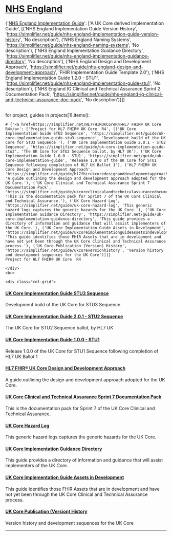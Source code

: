 
<div class="container-nhs-pale-grey">

# <a href="https://simplifier.net/organization/nhsdigital">NHS England</a>
{'<a href=https://simplifier.net/nhs-england-implementation-guide>NHS England Implementation Guide</a>': ['A UK Core derived Implementation Guide', [('NHS England Implementation Guide Version History', 'https://simplifier.net/guide/nhs-england-implementation-guide-version-history', 'No description'), ('NHS England Naming Systems', 'https://simplifier.net/guide/nhs-england-naming-systems', 'No description'), ('NHS England Implementation Guidance Directory', 'https://simplifier.net/guide/nhs-england-implementation-guidance-directory', 'No description'), ('NHS England Design and Development Approach', 'https://simplifier.net/guide/nhs-england-design-and-development-approach', 'FHIR Implementation Guide Template 2.0'), ('NHS England Implementation Guide 1.2.0 - STU1', 'https://simplifier.net/guide/nhs-england-implementation-guide-stu1', 'No description'), ('NHS England IG Clinical and Technical Assurance Sprint 2 Documentation Pack', 'https://simplifier.net/guide/nhs-england-ig-clinical-and-technical-assurance-doc-pack', 'No description')]]}

</div>
<br>
for project, guides in projects[1].items():
    <div class="container-nhs-pale-grey">

    # {'<a href=https://simplifier.net/HL7FHIRUKCoreR4>HL7 FHIR® UK Core R4</a>': ['Project for HL7 FHIR® UK Core  R4', [('UK Core Implementation Guide STU3 Sequence', 'https://simplifier.net/guide/uk-core-implementation-guide-stu3-sequence', 'Development build of the UK Core for STU3 Sequence '), ('UK Core Implementation Guide 2.0.1 - STU2 Sequence', 'https://simplifier.net/guide/uk-core-implementation-guide-stu2', 'The UK Core for STU2 Sequence ballot, by HL7 UK'), ('UK Core Implementation Guide 1.0.0 - STU1', 'https://simplifier.net/guide/uk-core-implementation-guide', 'Release 1.0.0 of the UK Core for STU1 Sequence following completion of HL7 UK Ballot 1'), ('HL7 FHIR® UK Core Design and Development Approach', 'https://simplifier.net/guide/hl7fhirukcoredesignanddevelopmentapproach', 'A guide outlining the design and development approach adopted for the UK Core.'), ('UK Core Clinical and Technical Assurance Sprint 7 Documentation Pack', 'https://simplifier.net/guide/ukcoreclinicalandtechnicalassurancedocumentationpack', 'This is the documentation pack for Sprint 7 of the UK Core Clinical and Technical Assurance.'), ('UK Core Hazard Log', 'https://simplifier.net/guide/uk-core-hazard-log', 'This generic hazard logs captures the generic hazards for the UK Core.'), ('UK Core Implementation Guidance Directory', 'https://simplifier.net/guide/uk-core-implementation-guidance-directory', 'This guide provides a directory of information and guidance that will assist implementers of the UK Core.'), ('UK Core Implementation Guide Assets in Development', 'https://simplifier.net/guide/ukcoreimplementationguideassetsindevelopment', 'This guide identifies those FHIR Assets that are in development and have not yet been through the UK Core Clinical and Technical Assurance process.'), ('UK Core Publication (Version) History', 'https://simplifier.net/guide/ukcoreversionhistory', 'Version history and development sequences for the UK Core')]]}
    Project for HL7 FHIR® UK Core  R4
    
    </div>
    <br>
    
    <div class="col-grid">
    

<div class="col-grid-content">
<div class="col-grid-body">
    <h4 class="col-grid-title"><b><a href="https://simplifier.net/guide/uk-core-implementation-guide-stu3-sequence">UK Core Implementation Guide STU3 Sequence</a></b></h4>
    <p class="col-grid-text">Development build of the UK Core for STU3 Sequence </p>
</div>
</div>


<div class="col-grid-content">
<div class="col-grid-body">
    <h4 class="col-grid-title"><b><a href="https://simplifier.net/guide/uk-core-implementation-guide-stu2">UK Core Implementation Guide 2.0.1 - STU2 Sequence</a></b></h4>
    <p class="col-grid-text">The UK Core for STU2 Sequence ballot, by HL7 UK</p>
</div>
</div>


<div class="col-grid-content">
<div class="col-grid-body">
    <h4 class="col-grid-title"><b><a href="https://simplifier.net/guide/uk-core-implementation-guide">UK Core Implementation Guide 1.0.0 - STU1</a></b></h4>
    <p class="col-grid-text">Release 1.0.0 of the UK Core for STU1 Sequence following completion of HL7 UK Ballot 1</p>
</div>
</div>


<div class="col-grid-content">
<div class="col-grid-body">
    <h4 class="col-grid-title"><b><a href="https://simplifier.net/guide/hl7fhirukcoredesignanddevelopmentapproach">HL7 FHIR® UK Core Design and Development Approach</a></b></h4>
    <p class="col-grid-text">A guide outlining the design and development approach adopted for the UK Core.</p>
</div>
</div>


<div class="col-grid-content">
<div class="col-grid-body">
    <h4 class="col-grid-title"><b><a href="https://simplifier.net/guide/ukcoreclinicalandtechnicalassurancedocumentationpack">UK Core Clinical and Technical Assurance Sprint 7 Documentation Pack</a></b></h4>
    <p class="col-grid-text">This is the documentation pack for Sprint 7 of the UK Core Clinical and Technical Assurance.</p>
</div>
</div>


<div class="col-grid-content">
<div class="col-grid-body">
    <h4 class="col-grid-title"><b><a href="https://simplifier.net/guide/uk-core-hazard-log">UK Core Hazard Log</a></b></h4>
    <p class="col-grid-text">This generic hazard logs captures the generic hazards for the UK Core.</p>
</div>
</div>


<div class="col-grid-content">
<div class="col-grid-body">
    <h4 class="col-grid-title"><b><a href="https://simplifier.net/guide/uk-core-implementation-guidance-directory">UK Core Implementation Guidance Directory</a></b></h4>
    <p class="col-grid-text">This guide provides a directory of information and guidance that will assist implementers of the UK Core.</p>
</div>
</div>


<div class="col-grid-content">
<div class="col-grid-body">
    <h4 class="col-grid-title"><b><a href="https://simplifier.net/guide/ukcoreimplementationguideassetsindevelopment">UK Core Implementation Guide Assets in Development</a></b></h4>
    <p class="col-grid-text">This guide identifies those FHIR Assets that are in development and have not yet been through the UK Core Clinical and Technical Assurance process.</p>
</div>
</div>


<div class="col-grid-content">
<div class="col-grid-body">
    <h4 class="col-grid-title"><b><a href="https://simplifier.net/guide/ukcoreversionhistory">UK Core Publication (Version) History</a></b></h4>
    <p class="col-grid-text">Version history and development sequences for the UK Core</p>
</div>
</div>

</div>

---
